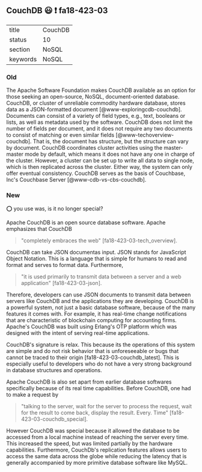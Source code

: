 ## CouchDB :smiley: :exclamation: fa18-423-03



|          |             |
| -------- | ----------- |
| title    | CouchDB     | 
| status   | 10          |
| section  | NoSQL       |
| keywords | NoSQL       |


### Old

The Apache Software Foundation makes CouchDB available as an option
for those seeking an open-source, NoSQL, document-oriented
database. CouchDB, or cluster of unreliable commodity hardware
database, stores data as a JSON-formatted document
[@www-exploringcdb-couchdb].  Documents can consist of a variety
of field types, e.g., text, booleans or lists, as well as metadata
used by the software. CouchDB does not limit the number of fields per
document, and it does not require any two documents to consist of
matching or even similar fields
[@www-techoverview-couchdb]. That is, the document has
structure, but the structure can vary by document.  CouchDB
coordinates cluster activities using the master-master mode by
default, which means it does not have any one in charge of the
cluster.  However, a cluster can be set up to write all data to single
node, which is then replicated across the cluster.  Either way, the
system can only offer eventual consistency. CouchDB serves as the
basis of Couchbase, Inc's Couchbase Server
[@www-cdb-vs-cbs-couchdb].


### New

:o: you use was, is it no longer special?

Apache CouchDB is an open source database software. Apache emphasizes that CouchDB 

> "completely embraces the web" [fa18-423-03-tech_overview].

CouchDB can take JSON documentas input. JSON stands for JavaScript Object Notation. This is a language that is simple for humans to read and format and serves to format data. Furthermore, 

> "it is used primarily to transmit data between a server and a web application" [fa18-423-03-json].

Therefore, developers can use JSON documents to transmit data between servers like CouchDB and the applications they are developing. CouchDB is a powerful system, not just a basic database software, because of the many features it comes with. For example, it has real-time change notifications that are characteristic of blockchain computing for accounting firms. Apache's CouchDB was built using Erlang's OTP platform which was designed with the intent of serving real-time applications.

CouchDB's signature is relax. This because its the operations of this system are simple and do not risk behavior that is unforeseeable or bugs that cannot be traced to their origin [fa18-423-03-couchdb_latest]. This is especially useful to developers who do not have a very strong background in database structures and operations.

Apache CouchDB is also set apart from earlier database softwares specifically because of its real time capabilities. Before CouchDB, one had to make a request by 

> "talking to the server, wait for the server to process the request, wait for the result to come back, display the result. Every. Time" [fa18-423-03-couchdb_special].

However CouchDB was special because it allowed the database to be accessed from a local machine instead of reaching the server every time. This increased the speed, but was limited partially by the hardware capabilities. Furthermore, CouchDb's replication features allows users to access the same data across the globe while reducing the latency that is generally accompanied by more primitive database software like MySQL.
